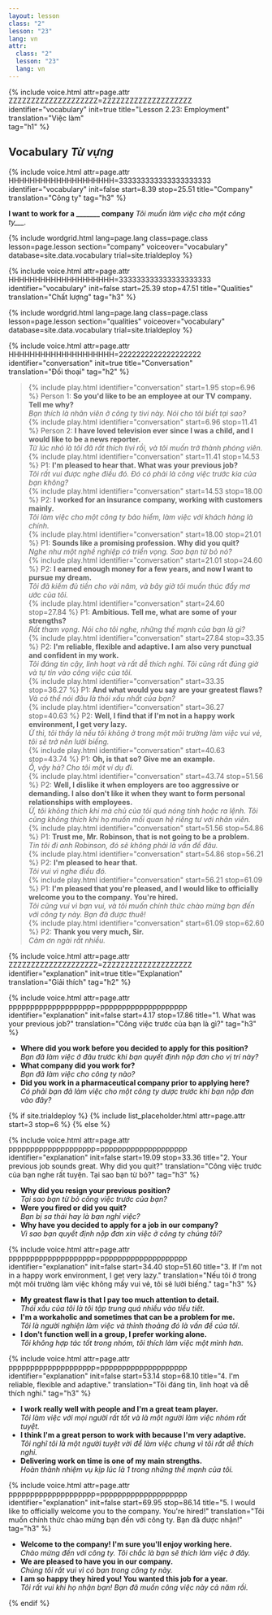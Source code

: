 ```yaml
---
layout: lesson
class: "2"
lesson: "23"
lang: vn
attr:
  class: "2"
  lesson: "23"
  lang: vn
---
```



{%  include voice.html attr=page.attr        ZZZZZZZZZZZZZZZZZZZZ=ZZZZZZZZZZZZZZZZZZZZ
	identifier="vocabulary"  init=true
	title="Lesson 2.23: Employment"
	translation="Việc làm"      
    tag="h1" %}


## Vocabulary   *Từ vựng*


{%  include voice.html attr=page.attr       HHHHHHHHHHHHHHHHHHHH=333333333333333333333
	identifier="vocabulary"  init=false start=8.39 stop=25.51
	title="Company"        
	translation="Công ty"
    tag="h3" %}

**I want to work for a _______ company**   *Tôi muốn làm việc cho một công ty___.*

{% include wordgrid.html lang=page.lang
		class=page.class 
		lesson=page.lesson 
		section="company"
		voiceover="vocabulary"
		database=site.data.vocabulary 
		trial=site.trialdeploy %}

{%  include voice.html attr=page.attr       HHHHHHHHHHHHHHHHHHHH=333333333333333333333
	identifier="vocabulary"  init=false start=25.39 stop=47.51
	title="Qualities"        
	translation="Chất lượng"
    tag="h3" %}

{% include wordgrid.html lang=page.lang
		class=page.class 
		lesson=page.lesson 
		section="qualities"
		voiceover="vocabulary"
		database=site.data.vocabulary 
		trial=site.trialdeploy %}
	
		
{%  include voice.html attr=page.attr    HHHHHHHHHHHHHHHHHHHH=2222222222222222222
	identifier="conversation"  init=true
	title="Conversation"        
	translation="Đối thoại"
    tag="h2" %}

> {% include play.html identifier="conversation" start=1.95 stop=6.96 %} Person 1: **So you'd like to be an employee at our TV company. Tell me why?**   
*Bạn thích là nhân viên ở công ty tivi này. Nói cho tôi biết tại sao?*    
> {% include play.html identifier="conversation" start=6.96  stop=11.41 %} Person 2: **I have loved television ever since I was a child, and I would like to be a news reporter.**     
*Từ lúc nhỏ là tôi đã rất thích tivi rồi, và tôi muốn trở thành phóng viên.*   
> {% include play.html identifier="conversation" start=11.41  stop=14.53 %} P1: **I'm pleased to hear that. What was your previous job?**      
*Tôi rất vui được nghe điều đó. Đó có phải là công việc trước kia của bạn không?*  
> {% include play.html identifier="conversation" start=14.53 stop=18.00 %} P2: **I worked for an insurance company, working with customers mainly.**  
*Tôi làm việc cho một công ty bảo hiểm, làm việc với khách hàng là chính.*  
> {% include play.html identifier="conversation" start=18.00  stop=21.01 %} P1: **Sounds like a promising profession. Why did you quit?**     
*Nghe như một nghề nghiệp có triển vọng. Sao bạn từ bỏ nó?*   
> {% include play.html identifier="conversation" start=21.01 stop=24.60 %} P2: **I earned enough money for a few years, and now I want to pursue my dream.**    
*Tôi đã kiếm đủ tiền cho vài năm, và bây giờ tôi muốn thúc đẩy mơ ước của tôi.*  
> {% include play.html identifier="conversation" start=24.60 stop=27.84 %} P1: **Ambitious. Tell me, what are some of your strengths?**      
*Rất tham vọng. Nói cho tôi nghe, những thế mạnh của bạn là gì?*  
> {% include play.html identifier="conversation" start=27.84 stop=33.35 %} P2: **I'm reliable, flexible and adaptive. I am also very punctual and confident in my work.**    
*Tôi đáng tin cậy, linh hoạt và rất dễ thích nghi. Tôi cũng rất đúng giờ và tự tin vào công việc của tôi.*  
> {% include play.html identifier="conversation" start=33.35 stop=36.27 %} P1: **And what would you say are your greatest flaws?**    
*Và có thể nói đâu là thói xấu nhất của bạn?*  
> {% include play.html identifier="conversation" start=36.27 stop=40.63 %} P2: **Well, I find that if I'm not in a happy work environment, I get very lazy.**   
*Ừ thì, tôi thấy là nếu tôi không ở trong một môi trường làm việc vui vẻ, tôi sẽ trở nên lười biếng.*    
> {% include play.html identifier="conversation" start=40.63 stop=43.74 %} P1: **Oh, is that so? Give me an example.**    
*Ồ, vậy hả? Cho tôi một ví dụ đi.*  
> {% include play.html identifier="conversation" start=43.74 stop=51.56 %} P2: **Well, I dislike it when employers are too aggressive or demanding. I also don't like it when they want to form personal relationships with employees.**    
*Ừ, tôi không thích khi mà chủ của tôi quá nóng tính hoặc ra lệnh. Tôi cũng không thích khi họ muốn mối quan hệ riêng tư với nhân viên.*  
> {% include play.html identifier="conversation" start=51.56 stop=54.86 %} P1: **Trust me, Mr. Robinson, that is not going to be a problem.**    
*Tin tôi đi anh Robinson, đó sẽ không phải là vấn đề đâu.*  
> {% include play.html identifier="conversation" start=54.86 stop=56.21 %} P2: **I'm pleased to hear that.**  
*Tôi vui vì nghe điều đó.*  
> {% include play.html identifier="conversation" start=56.21 stop=61.09 %} P1: **I'm pleased that you're pleased, and I would like to officially welcome you to the company. You're hired.**    
*Tôi cũng vui vì bạn vui, và tôi muốn chính thức chào mừng bạn đến với công ty này. Bạn đã được thuê!*  
> {% include play.html identifier="conversation" start=61.09 stop=62.60 %} P2: **Thank you very much, Sir.**  
*Cảm ơn ngài rất nhiều.*  



{%  include voice.html attr=page.attr    ZZZZZZZZZZZZZZZZZZZZ=ZZZZZZZZZZZZZZZZZZZZ
	identifier="explanation"  init=true
	title="Explanation"        
	translation="Giải thích"
    tag="h2" %}



{%  include voice.html attr=page.attr    pppppppppppppppppppp=pppppppppppppppppppp
	identifier="explanation"  init=false start=4.17 stop=17.86
	title="1.  What was your previous job?"
	translation="Công việc trước của bạn là gì?"
    tag="h3" %}

- **Where did you work before you decided to apply for this position?**  
*Bạn đã làm việc ở đâu trước khi bạn quyết định nộp đơn cho vị trí này?*    
- **What company did you work for?**  
*Bạn đã làm việc cho công ty nào?*   
- **Did you work in a pharmaceutical company prior to applying here?**   
*Có phải bạn đã làm việc cho một công ty dược trước khi bạn nộp đơn vào đây?*   

{% if site.trialdeploy %}
  {% include list_placeholder.html  attr=page.attr     start=3 stop=6 %}
  {% else %}
 
{%  include voice.html attr=page.attr    pppppppppppppppppppp=pppppppppppppppppppp
	identifier="explanation"  init=false start=19.09 stop=33.36
	title="2. Your previous job sounds great. Why did you quit?"
	translation="Công việc trước của bạn nghe rất tuyện. Tại sao bạn từ bỏ?"
    tag="h3" %}

- **Why did you resign your previous position?**  
*Tại sao bạn từ bỏ công việc trước của bạn?*    
- **Were you fired or did you quit?**  
*Bạn bị sa thải hay là bạn nghỉ việc?*    
- **Why have you decided to apply for a job in our company?**  
*Vì sao bạn quyết định nộp đơn xin việc ở công ty chúng tôi?*   



{%  include voice.html attr=page.attr    pppppppppppppppppppp=pppppppppppppppppppp
	identifier="explanation"  init=false start=34.40 stop=51.60
	title="3. If I'm not in a happy work environment, I get very lazy."
	translation="Nếu tôi ở trong một môi trường làm việc không mấy vui vẻ, tôi sẽ lười biếng."
    tag="h3" %}

- **My greatest flaw is that I pay too much attention to detail.**  
*Thói xấu của tôi là tôi tập trung quá nhiều vào tiểu tiết.*    
- **I'm a workaholic and sometimes that can be a problem for me.**  
*Tôi là người nghiện làm việc và thỉnh thoảng đó là vấn đề của tôi.*    
- **I don't function well in a group, I prefer working alone.**  
*Tôi không hợp tác tốt trong nhóm, tôi thích làm việc một mình hơn.*    


{%  include voice.html attr=page.attr    pppppppppppppppppppp=pppppppppppppppppppp
	identifier="explanation"  init=false start=53.14 stop=68.10
	title="4. I'm reliable, flexible and adaptive."
	translation="Tôi đáng tin, linh hoạt và dễ thích nghi."
    tag="h3" %}

- **I work really well with people and I'm a great team player.**  
*Tôi làm việc với mọi người rất tốt và là một người làm việc nhóm rất tuyệt.*    
- **I think I'm a great person to work with because I'm very adaptive.**  
*Tôi nghĩ tôi là một người tuyệt vời để làm việc chung vì tôi rất dễ thích nghi.*    
- **Delivering work on time is one of my main strengths.**  
*Hoàn thành nhiệm vụ kịp lúc là 1 trong những thế mạnh của tôi.*     


{%  include voice.html attr=page.attr    pppppppppppppppppppp=pppppppppppppppppppp
	identifier="explanation"  init=false start=69.95 stop=86.14
	title="5. I would like to officially welcome you to the company. You're hired!"
	translation="Tôi muốn chính thức chào mừng bạn đến với công ty. Bạn đã được nhận!"
    tag="h3" %}

- **Welcome to the company! I'm sure you'll enjoy working here.**  
*Chào mừng đến với công ty. Tôi chắc là bạn sẽ thích làm việc ở đây.*    
- **We are pleased to have you in our company.**  
*Chúng tôi rất vui vì có bạn trong công ty này.*    
- **I am so happy they hired you! You wanted this job for a year.**  
*Tôi rất vui khi họ nhận bạn! Bạn đã muốn công việc này cả năm rồi.*    



{% endif %}